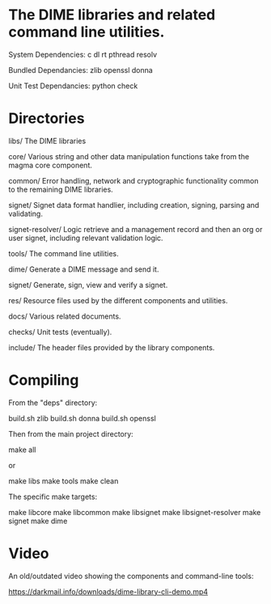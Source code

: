 The DIME libraries and related command line utilities.
=========

System Dependencies:
c dl rt pthread resolv

Bundled Dependancies:
zlib openssl donna

Unit Test Dependancies:
python check 

Directories
=========

libs/
  The DIME libraries
  
  core/
    Various string and other data manipulation functions take from the magma core component.
    
  common/
    Error handling, network and cryptographic functionality common to the remaining DIME libraries. 
    
  signet/
    Signet data format handlier, including creation, signing, parsing and validating. 
    
  signet-resolver/
    Logic retrieve and a management record and then an org or user signet, including relevant validation logic.
    
tools/
  The command line utilities.
  
  dime/
    Generate a DIME message and send it.
    
  signet/
    Generate, sign, view and verify a signet.
    
res/
  Resource files used by the different components and utilities. 

docs/
  Various related documents.
  
checks/
  Unit tests (eventually).
  
include/
  The header files provided by the library components. 
    
Compiling
=========

From the "deps" directory:

build.sh zlib
build.sh donna
build.sh openssl

Then from the main project directory:

make all

or

make libs
make tools
make clean

The specific make targets:

make libcore
make libcommon
make libsignet
make libsignet-resolver
make signet
make dime

Video
=========

An old/outdated video showing the components and command-line tools: 

https://darkmail.info/downloads/dime-library-cli-demo.mp4

